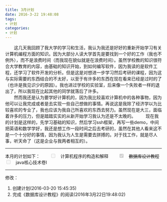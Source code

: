 ```yaml
---
title: 3月计划
date: 2016-3-22 19:48:08
tags:
- 计划
categories:
- 计划
---
```

　　这几天我回顾了我大学的学习和生活，我认为我还是好好的重新开始学习有关计算机编程方面的知识。因为大部分人读大学首先是要找到一个好的工作（我也不例外），而不是浪费时间（而我现在貌似就是在浪费时间）。虽然学校教的知识很符合大学教育的内容，由基础的知识开始，到如何编写软件，因为我读的是软件工程，还学习了软件开发的分析。但是这是对想进一步学习然后考研的课程，因为这与实际需要的东西结合的不太好，以至于有许多的东西在现在看来已经是过时的了（也许是我见识少的原因）。我也进过学校的实验室，后来像一个失败者一样的退出了，所以我现在比起其他的同学就落后了许多。  
　　然而我还是认为要学好计算机的，因为我比较喜欢计算机中的各种事物，因为他可以让我完成或者是去实现一些自己想做的事情。再说这是我除了经济学以为比较喜欢的专业了，我也应该为我自己所喜欢的东西去努力。虽然现在是大三，面临着许多的压力，但是踏踏实实的从新开始学习我认为还是不太晚的。
　　现在我的计划是这样的，先学习基础的知识，然后学习ssh框架，再写一些demo，中间把英语和数学学好，我还是想工作一段时间之后去考研的，虽然在其他人看来这不是一个十分好的事情，因为我认为人生是需要去拼搏的。对于找工作，就是尽人事，听天命了（这是企业与我两者相互的）。
  
---
本月的计划如下：
　　<input type="checkbox" class="task-list-item-checkbox" disabled="disabled">　计算机程序的构造和解释
　　<input type="checkbox" class="task-list-item-checkbox" checked="" disabled="">　~~数据库设计教程~~
　　<input type="checkbox" class="task-list-item-checkbox" disabled="disabled">　java核心技术卷I

---
修改：
1. 创建计划(2016-03-20 15:45:35)
2. 完成《数据库设计教程》的阅读(2016年3月22日19:48:02)